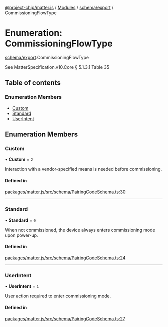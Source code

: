 [@project-chip/matter.js](../README.md) / [Modules](../modules.md) / [schema/export](../modules/schema_export.md) / CommissioningFlowType

# Enumeration: CommissioningFlowType

[schema/export](../modules/schema_export.md).CommissioningFlowType

See MatterSpecification.v10.Core § 5.1.3.1 Table 35

## Table of contents

### Enumeration Members

- [Custom](schema_export.CommissioningFlowType.md#custom)
- [Standard](schema_export.CommissioningFlowType.md#standard)
- [UserIntent](schema_export.CommissioningFlowType.md#userintent)

## Enumeration Members

### Custom

• **Custom** = ``2``

Interaction with a vendor-specified means is needed before commissioning.

#### Defined in

[packages/matter.js/src/schema/PairingCodeSchema.ts:30](https://github.com/project-chip/matter.js/blob/0c058ae17fdba4c0b89b8b13c309011d51782299/packages/matter.js/src/schema/PairingCodeSchema.ts#L30)

___

### Standard

• **Standard** = ``0``

When not commissioned, the device always enters commissioning mode upon power-up.

#### Defined in

[packages/matter.js/src/schema/PairingCodeSchema.ts:24](https://github.com/project-chip/matter.js/blob/0c058ae17fdba4c0b89b8b13c309011d51782299/packages/matter.js/src/schema/PairingCodeSchema.ts#L24)

___

### UserIntent

• **UserIntent** = ``1``

User action required to enter commissioning mode.

#### Defined in

[packages/matter.js/src/schema/PairingCodeSchema.ts:27](https://github.com/project-chip/matter.js/blob/0c058ae17fdba4c0b89b8b13c309011d51782299/packages/matter.js/src/schema/PairingCodeSchema.ts#L27)
